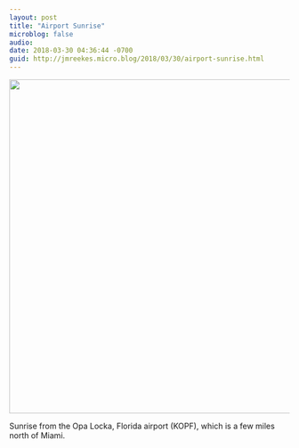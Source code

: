```yaml
---
layout: post
title: "Airport Sunrise"
microblog: false
audio: 
date: 2018-03-30 04:36:44 -0700
guid: http://jmreekes.micro.blog/2018/03/30/airport-sunrise.html
---
```


<a href="http://www.jmreekes.com/uploads/2018/fe38ef278b.jpg"><img src="http://www.jmreekes.com/uploads/2018/fe38ef278b.jpg" width="600" height="449" style="height: auto;" class="sunlit_image" /></a>

Sunrise from the Opa Locka, Florida airport (KOPF), which is a few miles north of Miami.
